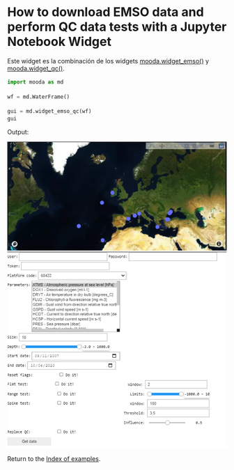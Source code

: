 # How to download EMSO data and perform QC data tests with a Jupyter Notebook Widget

Este widget es la combinación de los widgets [mooda.widget_emso()](https://github.com/rbardaji/mooda/blob/master/docs/examples/emso-widget.md) y [mooda.widget_qc()](https://github.com/rbardaji/mooda/blob/master/docs/examples/qc-widget.md).

```python
import mooda as md

wf = md.WaterFrame()

gui = md.widget_emso_qc(wf)
gui
```

Output:

![EMSO map](./img_examples/emso-map.png)
![widget emso qc](./img_examples/widget-emso-qc.png)

Return to the [Index of examples](index_examples.md).
